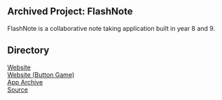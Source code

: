 ## Archived Project: FlashNote
FlashNote is a collaborative note taking application built in year 8 and 9.

## Directory
<a target="_blank" href="https://r0h.in/articles/flashnote/app/index.html">Website</a><br>
<a target="_blank" href="https://r0h.in/articles/flashnote/btngame/index.html">Website (Button Game)</a><br>
<a target="_blank" href="https://github.com/r0hin/r0hin/releases/tag/Archival">App Archive</a><br>
<a target="_blank" href="https://github.com/r0hin/r0hin/tree/master/articles/flashnote">Source</a><br>